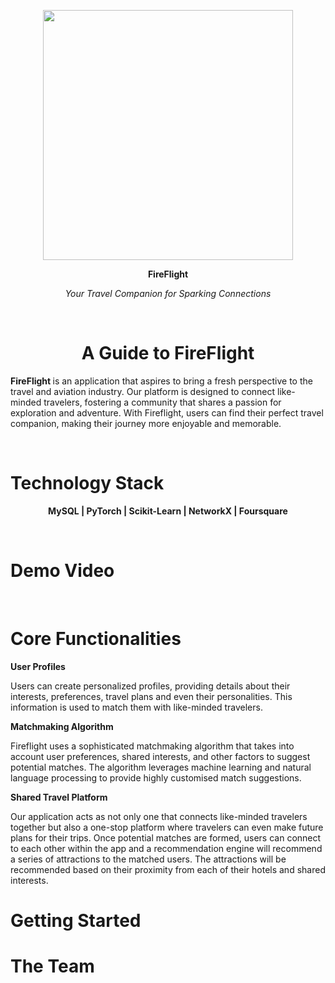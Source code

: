 <p align="center">
    <img src = "https://github.com/howllian27/fireflight/assets/67510209/102af6c0-e45e-4568-88db-78223fbd35d6" style="vertical-align:middle" width="400">
</p>
<p align="center">
  <b>FireFlight</b>
</p>

<p align="center">
  <i>Your Travel Companion for Sparking Connections</i>
</p>
<p>&nbsp;</p>
<h1 align="center"> A Guide to FireFlight </h1>
<p> <b> FireFlight </b>  is an application that aspires to bring a fresh perspective to the travel and aviation industry. Our platform is designed to connect like-minded travelers, fostering a community that shares a passion for exploration and adventure. With Fireflight, users can find their perfect travel companion, making their journey more enjoyable and memorable. </p>
<p>&nbsp;</p>
<h1> Technology Stack </h1>
<p align="center">
  <b> MySQL | PyTorch | Scikit-Learn | NetworkX | Foursquare </b>
</p>
<p>&nbsp;</p>
<h1> Demo Video </h1>
<p>&nbsp;</p>
<h1> Core Functionalities </h1>
<p><b>User Profiles</b></p>
<p>Users can create personalized profiles, providing details about their interests, preferences, travel plans and even their personalities. This information is used to match them with like-minded travelers.</p>
<p><b>Matchmaking Algorithm</b></p>
<p>Fireflight uses a sophisticated matchmaking algorithm that takes into account user preferences, shared interests, and other factors to suggest potential matches. The algorithm leverages machine learning and natural language processing to provide highly customised match suggestions.</p>
<p><b>Shared Travel Platform</b></p>
<p>Our application acts as not only one that connects like-minded travelers together but also a one-stop platform where travelers can even make future plans for their trips. Once potential matches are formed, users can connect to each other within the app and a recommendation engine will recommend a series of attractions to the matched users. The attractions will be recommended based on their proximity from each of their hotels and shared interests.</p>
<h1> Getting Started </h1>
<h1> The Team </h1>
